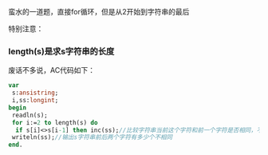 蛮水的一道题，直接for循环，但是从2开始到字符串的最后

特别注意：
### **length(s)是求s字符串的长度**

废话不多说，AC代码如下：
```pascal
var
 s:ansistring;
 i,ss:longint;
begin
 readln(s);
 for i:=2 to length(s) do
  if s[i]<>s[i-1] then inc(ss);//比较字符串当前这个字符和前一个字符是否相同，不相同就累加ss
 writeln(ss);//输出s字符串前后两个字符有多少个不相同
end.
```